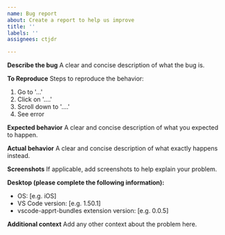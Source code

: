 ```yaml
---
name: Bug report
about: Create a report to help us improve
title: ''
labels: ''
assignees: ctjdr

---
```


**Describe the bug**
A clear and concise description of what the bug is.

**To Reproduce**
Steps to reproduce the behavior:
1. Go to '...'
2. Click on '....'
3. Scroll down to '....'
4. See error

**Expected behavior**
A clear and concise description of what you expected to happen.

**Actual behavior**
A clear and concise description of what exactly happens instead.


**Screenshots**
If applicable, add screenshots to help explain your problem.

**Desktop (please complete the following information):**
 - OS: [e.g. iOS]
 - VS Code version: [e.g. 1.50.1]
 - vscode-apprt-bundles extension version: [e.g. 0.0.5]

**Additional context**
Add any other context about the problem here.
